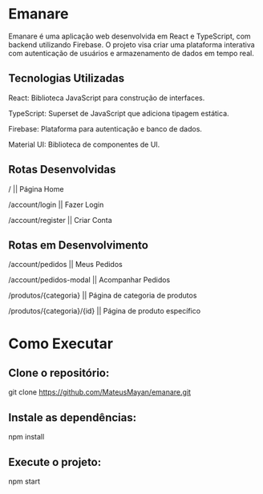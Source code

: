 # Emanare

Emanare é uma aplicação web desenvolvida em React e TypeScript, com backend utilizando Firebase. O projeto visa criar uma plataforma interativa com autenticação de usuários e armazenamento de dados em tempo real.

## Tecnologias Utilizadas

React: Biblioteca JavaScript para construção de interfaces.

TypeScript: Superset de JavaScript que adiciona tipagem estática.

Firebase: Plataforma para autenticação e banco de dados.

Material UI: Biblioteca de componentes de UI.

## Rotas Desenvolvidas

/ || Página Home

/account/login  || Fazer Login

/account/register || Criar Conta


## Rotas em Desenvolvimento

/account/pedidos || Meus Pedidos

/account/pedidos-modal || Acompanhar Pedidos

/produtos/{categoria} || Página de categoria de produtos

/produtos/{categoria}/{id} || Página de produto específico


# Como Executar

## Clone o repositório:

git clone https://github.com/MateusMayan/emanare.git

## Instale as dependências:

npm install

## Execute o projeto:

npm start
